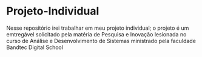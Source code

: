 # Projeto-Individual
Nesse repositório irei trabalhar em meu projeto individual; o projeto é um emtregável solicitado pela matéria de Pesquisa e Inovação lesionada no curso de Análise e Desenvolvimento de Sistemas ministrado pela faculdade Bandtec Digital School

